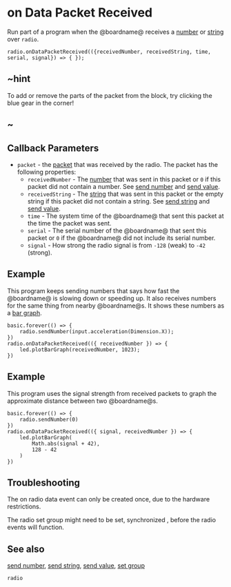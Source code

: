 # on Data Packet Received

Run part of a program when the @boardname@ receives a
[number](/types/number) or [string](/types/string) over ``radio``.


```sig
radio.onDataPacketReceived(({receivedNumber, receivedString, time, serial, signal}) => { });
```

## ~hint

To add or remove the parts of the packet from the block, try clicking the blue gear in the corner!

## ~

## Callback Parameters

* ``packet`` - the [packet](/reference/radio/packet) that was received by the radio. The packet has the following properties:
  * `receivedNumber` - The [number](/types/number) that was sent in this packet or `0` if this packet did not contain a number. See [send number](/reference/radio/send-number) and [send value](/reference/radio/send-value).
  * `receivedString` - The [string](/types/string) that was sent in this packet or the empty string if this packet did not contain a string. See [send string](/reference/radio/send-string) and [send value](/reference/radio/send-value).
  * `time` - The system time of the @boardname@ that sent this packet at the time the packet was sent.
  * `serial` - The serial number of the @boardname@ that sent this packet or `0` if the @boardname@ did not include its serial number.
  * `signal` - How strong the radio signal is from `-128` (weak) to `-42` (strong).

## Example

This program keeps sending numbers that says how fast the @boardname@ is
slowing down or speeding up.  It also receives numbers for the same
thing from nearby @boardname@s. It shows these numbers as a
[bar graph](/reference/led/plot-bar-graph).

```blocks
basic.forever(() => {
    radio.sendNumber(input.acceleration(Dimension.X));
})
radio.onDataPacketReceived(({ receivedNumber }) => {
    led.plotBarGraph(receivedNumber, 1023);
})
```

## Example

This program uses the signal strength from received packets to graph the
approximate distance between two @boardname@s.

```blocks
basic.forever(() => {
    radio.sendNumber(0)
})
radio.onDataPacketReceived(({ signal, receivedNumber }) => {
    led.plotBarGraph(
        Math.abs(signal + 42),
        128 - 42
    )
})
```

## Troubleshooting

The on radio data event can only be created once, due to the hardware restrictions.

The radio set group might need to be set, synchronized , before the radio events will function.

## See also

[send number](/reference/radio/send-number),
[send string](/reference/radio/send-string),
[send value](/reference/radio/send-value),
[set group](/reference/radio/set-group)

```package
radio
```
